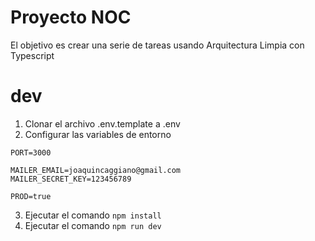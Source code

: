 # Proyecto NOC

El objetivo es crear una serie de tareas usando Arquitectura Limpia con Typescript

# dev
1. Clonar el archivo .env.template a .env
2. Configurar las variables de entorno
```
PORT=3000

MAILER_EMAIL=joaquincaggiano@gmail.com
MAILER_SECRET_KEY=123456789

PROD=true
```

3. Ejecutar el comando ```npm install ```
4. Ejecutar el comando ```npm run dev ```